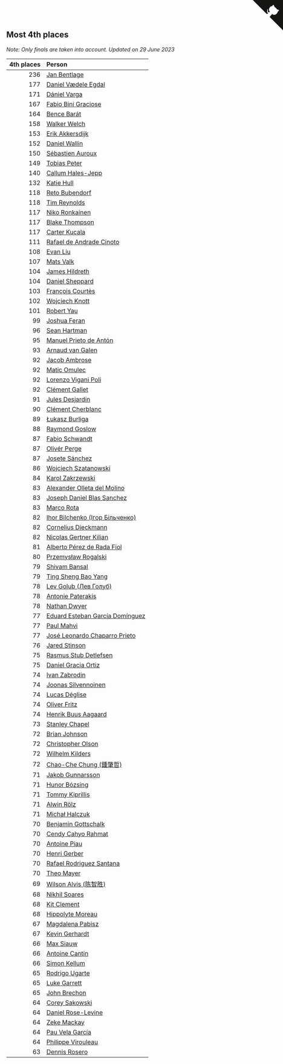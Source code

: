 ## Most 4th places

*Note: Only finals are taken into account.*
*Updated on 29 June 2023*

| 4th places | Person |
| ---: | :--- |
| 236 | [Jan Bentlage](https://www.worldcubeassociation.org/persons/2010BENT01) |
| 177 | [Daniel Vædele Egdal](https://www.worldcubeassociation.org/persons/2013EGDA01) |
| 171 | [Dániel Varga](https://www.worldcubeassociation.org/persons/2008VARG01) |
| 167 | [Fabio Bini Graciose](https://www.worldcubeassociation.org/persons/2010GRAC02) |
| 164 | [Bence Barát](https://www.worldcubeassociation.org/persons/2008BARA01) |
| 158 | [Walker Welch](https://www.worldcubeassociation.org/persons/2011WELC01) |
| 153 | [Erik Akkersdijk](https://www.worldcubeassociation.org/persons/2005AKKE01) |
| 152 | [Daniel Wallin](https://www.worldcubeassociation.org/persons/2013WALL03) |
| 150 | [Sébastien Auroux](https://www.worldcubeassociation.org/persons/2008AURO01) |
| 149 | [Tobias Peter](https://www.worldcubeassociation.org/persons/2014PETE03) |
| 140 | [Callum Hales-Jepp](https://www.worldcubeassociation.org/persons/2012HALE01) |
| 132 | [Katie Hull](https://www.worldcubeassociation.org/persons/2010HULL01) |
| 118 | [Reto Bubendorf](https://www.worldcubeassociation.org/persons/2012BUBE01) |
| 118 | [Tim Reynolds](https://www.worldcubeassociation.org/persons/2005REYN01) |
| 117 | [Niko Ronkainen](https://www.worldcubeassociation.org/persons/2010RONK01) |
| 117 | [Blake Thompson](https://www.worldcubeassociation.org/persons/2010THOM03) |
| 117 | [Carter Kucala](https://www.worldcubeassociation.org/persons/2015KUCA01) |
| 111 | [Rafael de Andrade Cinoto](https://www.worldcubeassociation.org/persons/2007CINO01) |
| 108 | [Evan Liu](https://www.worldcubeassociation.org/persons/2009LIUE01) |
| 107 | [Mats Valk](https://www.worldcubeassociation.org/persons/2007VALK01) |
| 104 | [James Hildreth](https://www.worldcubeassociation.org/persons/2009HILD01) |
| 104 | [Daniel Sheppard](https://www.worldcubeassociation.org/persons/2009SHEP01) |
| 103 | [François Courtès](https://www.worldcubeassociation.org/persons/2008COUR01) |
| 102 | [Wojciech Knott](https://www.worldcubeassociation.org/persons/2011KNOT01) |
| 101 | [Robert Yau](https://www.worldcubeassociation.org/persons/2009YAUR01) |
| 99 | [Joshua Feran](https://www.worldcubeassociation.org/persons/2011FERA01) |
| 96 | [Sean Hartman](https://www.worldcubeassociation.org/persons/2016HART02) |
| 95 | [Manuel Prieto de Antón](https://www.worldcubeassociation.org/persons/2015ANTO04) |
| 93 | [Arnaud van Galen](https://www.worldcubeassociation.org/persons/2006GALE01) |
| 92 | [Jacob Ambrose](https://www.worldcubeassociation.org/persons/2010AMBR01) |
| 92 | [Matic Omulec](https://www.worldcubeassociation.org/persons/2010OMUL02) |
| 92 | [Lorenzo Vigani Poli](https://www.worldcubeassociation.org/persons/2007POLI01) |
| 92 | [Clément Gallet](https://www.worldcubeassociation.org/persons/2004GALL02) |
| 91 | [Jules Desjardin](https://www.worldcubeassociation.org/persons/2010DESJ01) |
| 90 | [Clément Cherblanc](https://www.worldcubeassociation.org/persons/2014CHER05) |
| 89 | [Łukasz Burliga](https://www.worldcubeassociation.org/persons/2013BURL01) |
| 88 | [Raymond Goslow](https://www.worldcubeassociation.org/persons/2014GOSL01) |
| 87 | [Fabio Schwandt](https://www.worldcubeassociation.org/persons/2014SCHW02) |
| 87 | [Olivér Perge](https://www.worldcubeassociation.org/persons/2007PERG01) |
| 87 | [Josete Sánchez](https://www.worldcubeassociation.org/persons/2015SANC18) |
| 86 | [Wojciech Szatanowski](https://www.worldcubeassociation.org/persons/2011SZAT01) |
| 84 | [Karol Zakrzewski](https://www.worldcubeassociation.org/persons/2014ZAKR01) |
| 83 | [Alexander Olleta del Molino](https://www.worldcubeassociation.org/persons/2008OLLE01) |
| 83 | [Joseph Daniel Blas Sanchez](https://www.worldcubeassociation.org/persons/2016SANC08) |
| 83 | [Marco Rota](https://www.worldcubeassociation.org/persons/2009ROTA01) |
| 82 | [Ihor Bilchenko (Ігор Більченко)](https://www.worldcubeassociation.org/persons/2011BILC01) |
| 82 | [Cornelius Dieckmann](https://www.worldcubeassociation.org/persons/2009DIEC01) |
| 82 | [Nicolas Gertner Kilian](https://www.worldcubeassociation.org/persons/2013GERT01) |
| 81 | [Alberto Pérez de Rada Fiol](https://www.worldcubeassociation.org/persons/2011FIOL01) |
| 80 | [Przemysław Rogalski](https://www.worldcubeassociation.org/persons/2013ROGA02) |
| 79 | [Shivam Bansal](https://www.worldcubeassociation.org/persons/2011BANS02) |
| 79 | [Ting Sheng Bao Yang](https://www.worldcubeassociation.org/persons/2008BAOY01) |
| 78 | [Lev Golub (Лев Голуб)](https://www.worldcubeassociation.org/persons/2014HOLU01) |
| 78 | [Antonie Paterakis](https://www.worldcubeassociation.org/persons/2012PATE01) |
| 78 | [Nathan Dwyer](https://www.worldcubeassociation.org/persons/2011DWYE02) |
| 77 | [Eduard Esteban García Domínguez](https://www.worldcubeassociation.org/persons/2011EDUA01) |
| 77 | [Paul Mahvi](https://www.worldcubeassociation.org/persons/2012MAHV01) |
| 77 | [José Leonardo Chaparro Prieto](https://www.worldcubeassociation.org/persons/2011CHAP01) |
| 76 | [Jared Stinson](https://www.worldcubeassociation.org/persons/2014STIN01) |
| 75 | [Rasmus Stub Detlefsen](https://www.worldcubeassociation.org/persons/2014DETL01) |
| 75 | [Daniel Gracia Ortiz](https://www.worldcubeassociation.org/persons/2009ORTI01) |
| 74 | [Ivan Zabrodin](https://www.worldcubeassociation.org/persons/2012ZABR01) |
| 74 | [Joonas Silvennoinen](https://www.worldcubeassociation.org/persons/2016SILV07) |
| 74 | [Lucas Déglise](https://www.worldcubeassociation.org/persons/2015DEGL01) |
| 74 | [Oliver Fritz](https://www.worldcubeassociation.org/persons/2014FRIT02) |
| 74 | [Henrik Buus Aagaard](https://www.worldcubeassociation.org/persons/2006BUUS01) |
| 73 | [Stanley Chapel](https://www.worldcubeassociation.org/persons/2016CHAP04) |
| 72 | [Brian Johnson](https://www.worldcubeassociation.org/persons/2013JOHN10) |
| 72 | [Christopher Olson](https://www.worldcubeassociation.org/persons/2009OLSO01) |
| 72 | [Wilhelm Kilders](https://www.worldcubeassociation.org/persons/2010KILD02) |
| 72 | [Chao-Che Chung (鍾肇哲)](https://www.worldcubeassociation.org/persons/2012CHON03) |
| 71 | [Jakob Gunnarsson](https://www.worldcubeassociation.org/persons/2015GUNN01) |
| 71 | [Hunor Bózsing](https://www.worldcubeassociation.org/persons/2009BOZS01) |
| 71 | [Tommy Kiprillis](https://www.worldcubeassociation.org/persons/2014KIPR01) |
| 71 | [Alwin Rölz](https://www.worldcubeassociation.org/persons/2016ROLZ01) |
| 71 | [Michał Halczuk](https://www.worldcubeassociation.org/persons/2006HALC01) |
| 70 | [Benjamin Gottschalk](https://www.worldcubeassociation.org/persons/2016GOTT01) |
| 70 | [Cendy Cahyo Rahmat](https://www.worldcubeassociation.org/persons/2010RAHM02) |
| 70 | [Antoine Piau](https://www.worldcubeassociation.org/persons/2008PIAU01) |
| 70 | [Henri Gerber](https://www.worldcubeassociation.org/persons/2014GERB01) |
| 70 | [Rafael Rodriguez Santana](https://www.worldcubeassociation.org/persons/2012SANT12) |
| 70 | [Theo Mayer](https://www.worldcubeassociation.org/persons/2012MAYE01) |
| 69 | [Wilson Alvis (陈智胜)](https://www.worldcubeassociation.org/persons/2011ALVI01) |
| 68 | [Nikhil Soares](https://www.worldcubeassociation.org/persons/2015SOAR01) |
| 68 | [Kit Clement](https://www.worldcubeassociation.org/persons/2008CLEM01) |
| 68 | [Hippolyte Moreau](https://www.worldcubeassociation.org/persons/2008MORE02) |
| 67 | [Magdalena Pabisz](https://www.worldcubeassociation.org/persons/2017PABI01) |
| 67 | [Kevin Gerhardt](https://www.worldcubeassociation.org/persons/2013GERH01) |
| 66 | [Max Siauw](https://www.worldcubeassociation.org/persons/2017SIAU02) |
| 66 | [Antoine Cantin](https://www.worldcubeassociation.org/persons/2010CANT02) |
| 66 | [Simon Kellum](https://www.worldcubeassociation.org/persons/2016KELL12) |
| 65 | [Rodrigo Ugarte](https://www.worldcubeassociation.org/persons/2015UGAR01) |
| 65 | [Luke Garrett](https://www.worldcubeassociation.org/persons/2017GARR05) |
| 65 | [John Brechon](https://www.worldcubeassociation.org/persons/2010BREC01) |
| 64 | [Corey Sakowski](https://www.worldcubeassociation.org/persons/2011SAKO01) |
| 64 | [Daniel Rose-Levine](https://www.worldcubeassociation.org/persons/2015ROSE01) |
| 64 | [Zeke Mackay](https://www.worldcubeassociation.org/persons/2015MACK06) |
| 64 | [Pau Vela García](https://www.worldcubeassociation.org/persons/2009GARC04) |
| 64 | [Philippe Virouleau](https://www.worldcubeassociation.org/persons/2008VIRO01) |
| 63 | [Dennis Rosero](https://www.worldcubeassociation.org/persons/2010ROSE03) |


<a href="https://github.com/jonatanklosko/wca_statistics" class="github-corner" aria-label="View source on Github"><svg width="80" height="80" viewBox="0 0 250 250" style="fill:#151513; color:#fff; position: absolute; top: 0; border: 0; right: 0;" aria-hidden="true"><path d="M0,0 L115,115 L130,115 L142,142 L250,250 L250,0 Z"></path><path d="M128.3,109.0 C113.8,99.7 119.0,89.6 119.0,89.6 C122.0,82.7 120.5,78.6 120.5,78.6 C119.2,72.0 123.4,76.3 123.4,76.3 C127.3,80.9 125.5,87.3 125.5,87.3 C122.9,97.6 130.6,101.9 134.4,103.2" fill="currentColor" style="transform-origin: 130px 106px;" class="octo-arm"></path><path d="M115.0,115.0 C114.9,115.1 118.7,116.5 119.8,115.4 L133.7,101.6 C136.9,99.2 139.9,98.4 142.2,98.6 C133.8,88.0 127.5,74.4 143.8,58.0 C148.5,53.4 154.0,51.2 159.7,51.0 C160.3,49.4 163.2,43.6 171.4,40.1 C171.4,40.1 176.1,42.5 178.8,56.2 C183.1,58.6 187.2,61.8 190.9,65.4 C194.5,69.0 197.7,73.2 200.1,77.6 C213.8,80.2 216.3,84.9 216.3,84.9 C212.7,93.1 206.9,96.0 205.4,96.6 C205.1,102.4 203.0,107.8 198.3,112.5 C181.9,128.9 168.3,122.5 157.7,114.1 C157.9,116.9 156.7,120.9 152.7,124.9 L141.0,136.5 C139.8,137.7 141.6,141.9 141.8,141.8 Z" fill="currentColor" class="octo-body"></path></svg></a><style>.github-corner:hover .octo-arm{animation:octocat-wave 560ms ease-in-out}@keyframes octocat-wave{0%,100%{transform:rotate(0)}20%,60%{transform:rotate(-25deg)}40%,80%{transform:rotate(10deg)}}@media (max-width:500px){.github-corner:hover .octo-arm{animation:none}.github-corner .octo-arm{animation:octocat-wave 560ms ease-in-out}}</style>
